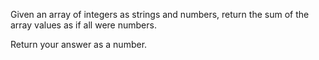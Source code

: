 Given an array of integers as strings and numbers, return the sum of the array values as if all were numbers.

Return your answer as a number.


